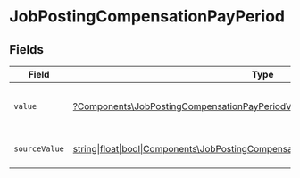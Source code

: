 # JobPostingCompensationPayPeriod


## Fields

| Field                                                                                                                                                        | Type                                                                                                                                                         | Required                                                                                                                                                     | Description                                                                                                                                                  | Example                                                                                                                                                      |
| ------------------------------------------------------------------------------------------------------------------------------------------------------------ | ------------------------------------------------------------------------------------------------------------------------------------------------------------ | ------------------------------------------------------------------------------------------------------------------------------------------------------------ | ------------------------------------------------------------------------------------------------------------------------------------------------------------ | ------------------------------------------------------------------------------------------------------------------------------------------------------------ |
| `value`                                                                                                                                                      | [?Components\JobPostingCompensationPayPeriodValue](../../Models/Components/JobPostingCompensationPayPeriodValue.md)                                          | :heavy_minus_sign:                                                                                                                                           | The pay period of the job postings.                                                                                                                          | hour                                                                                                                                                         |
| `sourceValue`                                                                                                                                                | [string\|float\|bool\|Components\JobPostingCompensationSourceValuePayPeriod4\|array\|null](../../Models/Components/JobPostingCompensationPayPeriodSourceValue.md) | :heavy_minus_sign:                                                                                                                                           | The source value of the pay period.                                                                                                                          | Hour                                                                                                                                                         |